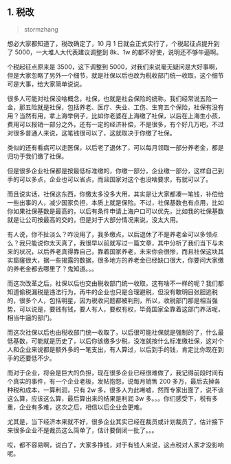 ## 1. 税改
> stormzhang

想必大家都知道了，税改确定了，10 月 1 日就会正式实行了，个税起征点提升到了 5000，一大堆人大代表建议调整到 8k、1w 的都不好使，说明还不够牛逼啊。

个税起征点原来是 3500，这下调整到 5000，对我们来说毫无疑问是大好事啊，但是大家忽略了另外一个细节，就是社保以后也改为税收部门统一收取，这个细节可是大事，给大家简单说说。

很多人可能对社保没啥概念，社保，也就是社会保险的统称，我们经常说五险一金，那五险就是社保，包括养老、医疗、失业、工伤、生育五个保险，社保有没有用？当然有用，拿上海举例子，比如你老婆在上海缴了社保，以后在上海生小孩，费用可以报销一部分之外，还有一定的经济补偿，不是很多，有个好几万吧，不过对很多普通人来说，这笔钱很可以了，这就取决于你缴了社保。

类似的还有看病可以走医保，以后老了退休了，可以每月领取一部分养老金，都是归功于我们缴了社保。

但是很多企业社保都是按最低标准缴的，你缴一部分，企业缴一部分，这样自己到手的可以多点，企业也可以省点，而且国家对这个也没啥要求，有就可以了。

而且说实话，社保这东西，你缴太多没多大用，其实是让大家都凑一笔钱，补偿给一些出事的人，减少国家负担，本质上就是保险。不过，社保基数也有点用，比如你如果社保基数是最高的，以后有条件申请上海户口可以优先，比如我的社保基数就是让公司按最高的交的，但是对于大部分情况来说，没太大用。

有人说，你不扯淡么？咋没用了，我多缴点，以后退休了不是养老金可以多领点么？我只能说你太天真了，我很早以前就写过一篇文章，其中分析了我们当下与未来的状况，以后养老真得靠自己，靠着国家养老，未来你会很惨，而且社保这块其实窟窿很大，据一些揭露的数据，很多地方的养老金已经缺口很大，你要问大家缴的养老金都去哪里了？鬼知道。。。

而这次改革之后，社保以后也交由税收部门统一收取，这有啥不一样的呢？我们都知道偷税漏税是违法行为，再牛的企业也只是合理避税，但没有敢明目张胆逃税的，很多个人，包括明星，因为税收问题都被判刑，所以，收税部门那是相当强势，可以说是，要钱有钱，要人有人，要权有权，毕竟国家全靠着这部门养活呢，相当牛逼的部门。

而这次社保以后也由税收部门统一收取了，以后很可能社保就是强制的了，什么最低基数，可能就是历史了，以后你该缴多少税，没准就按什么标准缴社保，这对个人和企业来说都是额外多的一笔支出，有人算过，以后到手的钱，肯定比你现在到手的还要低不少。

而对于企业，将会是巨大的负担，现在很多企业已经很难做了，我记得前段时间有个真实的事件，有一个企业老板，发帖抱怨，说每月销售 200 多万，最后去掉各种税和成本，一算利润，只有 2w 多，很多人为此唏嘘，然而专家出面了，说不该这么算，应该这么算，最后算出来的结果是利润 3w 多。。。你们感受下，税有多重，企业有多难，这次之后，相信以后企业会更难。

尤其是，当下经济本来就不好，很多企业其实已经在裁员或计划裁员了，估计接下来很多企业不是裁员这么简单了，估计要倒闭一批了。。。

哎，都不容易啊，说白了，大家多挣钱，对于有钱人来说，这点税对人家才没影响呢。




















